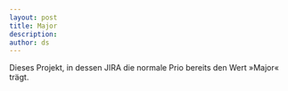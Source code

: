 ```yaml
---
layout: post
title: Major
description:
author: ds
---
```


Dieses Projekt, in dessen JIRA die normale Prio bereits den Wert »Major« trägt.
